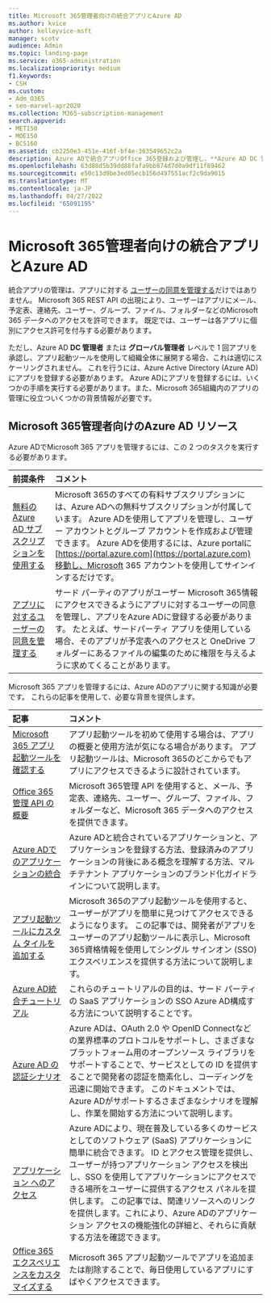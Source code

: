 ```yaml
---
title: Microsoft 365管理者向けの統合アプリとAzure AD
ms.author: kvice
author: kelleyvice-msft
manager: scotv
audience: Admin
ms.topic: landing-page
ms.service: o365-administration
ms.localizationpriority: medium
f1.keywords:
- CSH
ms.custom:
- Adm_O365
- seo-marvel-apr2020
ms.collection: M365-subscription-management
search.appverid:
- MET150
- MOE150
- BCS160
ms.assetid: cb2250e3-451e-416f-bf4e-363549652c2a
description: Azure ADで統合アプリOffice 365登録および管理し、**Azure AD DC 管理者** または **グローバル管理者** レベルでアプリの承認を許可する方法について説明します。
ms.openlocfilehash: 63d88d5b39dd88fafa9bb874d7d0a9df11f89462
ms.sourcegitcommit: e50c13d9be3ed05ecb156d497551acf2c9da9015
ms.translationtype: MT
ms.contentlocale: ja-JP
ms.lasthandoff: 04/27/2022
ms.locfileid: "65091195"
---
```

# <a name="integrated-apps-and-azure-ad-for-microsoft-365-administrators"></a>Microsoft 365管理者向けの統合アプリとAzure AD

統合アプリの管理は、アプリに対する [ユーザーの同意を管理する](../admin/misc/user-consent.md)だけではありません。 Microsoft 365 REST API の出現により、ユーザーはアプリにメール、予定表、連絡先、ユーザー、グループ、ファイル、フォルダーなどのMicrosoft 365 データへのアクセスを許可できます。 既定では、ユーザーは各アプリに個別にアクセス許可を付与する必要があります。 

ただし、Azure AD **DC 管理者** または **グローバル管理者** レベルで 1 回アプリを承認し、アプリ起動ツールを使用して組織全体に展開する場合、これは適切にスケーリングされません。 これを行うには、Azure Active Directory (Azure AD) にアプリを登録する必要があります。 Azure ADにアプリを登録するには、いくつかの手順を実行する必要があります。また、Microsoft 365組織内のアプリの管理に役立ついくつかの背景情報が必要です。
  
## <a name="azure-ad-resources-for-microsoft-365-admins"></a>Microsoft 365管理者向けのAzure AD リソース

Azure ADでMicrosoft 365 アプリを管理するには、この 2 つのタスクを実行する必要があります。
  
|前提条件|コメント|
|:-----|:-----|
|[無料のAzure AD サブスクリプションを使用する](../compliance/use-your-free-azure-ad-subscription-in-office-365.md) <br/> |Microsoft 365のすべての有料サブスクリプションには、Azure ADへの無料サブスクリプションが付属しています。 Azure ADを使用してアプリを管理し、ユーザー アカウントとグループ アカウントを作成および管理できます。 Azure ADを使用するには、Azure portalに[https://portal.azure.com](https://portal.azure.com)移動し、Microsoft 365 アカウントを使用してサインインするだけです。  <br/> |
|[アプリに対するユーザーの同意を管理する](../admin/misc/user-consent.md) <br/> |サード パーティのアプリがユーザー Microsoft 365情報にアクセスできるようにアプリに対するユーザーの同意を管理し、アプリをAzure ADに登録する必要があります。 たとえば、サードパーティ アプリを使用している場合、そのアプリが予定表へのアクセスと OneDrive フォルダーにあるファイルの編集のために権限を与えるように求めてくることがあります。  <br/> |
   
Microsoft 365 アプリを管理するには、Azure ADのアプリに関する知識が必要です。 これらの記事を使用して、必要な背景を提供します。
  
|記事|コメント|
|:-----|:-----|
|[Microsoft 365 アプリ起動ツールを確認する](https://support.microsoft.com/office/meet-the-microsoft-365-app-launcher-79f12104-6fed-442f-96a0-eb089a3f476a) <br/> |アプリ起動ツールを初めて使用する場合は、アプリの概要と使用方法が気になる場合があります。 アプリ起動ツールは、Microsoft 365のどこからでもアプリにアクセスできるように設計されています。  <br/> |
|[Office 365管理 API の概要](/office/office-365-management-api/office-365-management-apis-overview) <br/> |Microsoft 365管理 API を使用すると、メール、予定表、連絡先、ユーザー、グループ、ファイル、フォルダーなど、Microsoft 365 データへのアクセスを提供できます。 <br/> |
|[Azure ADでのアプリケーションの統合](/azure/active-directory/develop/quickstart-v1-add-azure-ad-app) <br/> | Azure ADと統合されているアプリケーションと、アプリケーションを登録する方法、登録済みのアプリケーションの背後にある概念を理解する方法、マルチテナント アプリケーションのブランド化ガイドラインについて説明します。  <br/> |
|[アプリ起動ツールにカスタム タイルを追加する](/office365/admin/manage/customize-the-app-launcher)  <br/> |Microsoft 365のアプリ起動ツールを使用すると、ユーザーがアプリを簡単に見つけてアクセスできるようになります。 この記事では、開発者がアプリをユーザーのアプリ起動ツールに表示し、Microsoft 365資格情報を使用してシングル サインオン (SSO) エクスペリエンスを提供する方法について説明します。  <br/> |
|[Azure AD統合チュートリアル](/azure/active-directory/saas-apps/tutorial-list) <br/> |これらのチュートリアルの目的は、サード パーティの SaaS アプリケーションの SSO Azure AD構成する方法について説明することです。  <br/> |
|[Azure AD の認証シナリオ](/azure/active-directory/develop/authentication-vs-authorization) <br/> |Azure ADは、OAuth 2.0 や OpenID Connectなどの業界標準のプロトコルをサポートし、さまざまなプラットフォーム用のオープンソース ライブラリをサポートすることで、サービスとしての ID を提供することで開発者の認証を簡素化し、コーディングを迅速に開始できます。 このドキュメントでは、Azure ADがサポートするさまざまなシナリオを理解し、作業を開始する方法について説明します。  <br/> |
|[アプリケーション へのアクセス](/azure/active-directory/manage-apps/what-is-access-management) <br/> |Azure ADにより、現在普及している多くのサービスとしてのソフトウェア (SaaS) アプリケーションに簡単に統合できます。 ID とアクセス管理を提供し、ユーザーが持つアプリケーション アクセスを検出し、SSO を使用してアプリケーションにアクセスできる場所をユーザーに提供するアクセス パネルを提供します。 この記事では、関連リソースへのリンクを提供します。これにより、Azure ADのアプリケーション アクセスの機能強化の詳細と、それらに貢献する方法を確認できます。  <br/> |
|[Office 365エクスペリエンスをカスタマイズする](https://support.microsoft.com/office/personalize-your-office-365-experience-eb34a21b-52fa-4fbf-a8d5-146132242985) <br/> |Microsoft 365 アプリ起動ツールでアプリを追加または削除することで、毎日使用しているアプリにすばやくアクセスできます。  <br/> |
